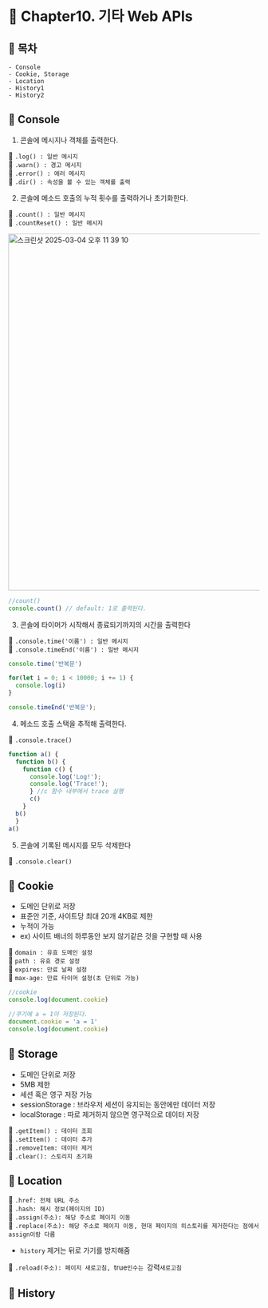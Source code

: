 # 📕 Chapter10. 기타 Web APIs

## **🚀 목차**

```
- Console
- Cookie, Storage
- Location
- History1
- History2
```

## 📂 Console

1. 콘솔에 메시지나 객체를 출력한다.
  
🌱 `.log() : 일반 메시지` <br />
🌱 `.warn() : 경고 메시지`<br />
🌱 `.error() : 에러 메시지`<br />
🌱 `.dir() : 속성을 볼 수 있는 객체를 출력` <br />

2. 콘솔에 메소드 호출의 누적 횟수를 출력하거나 초기화한다.
  
🌱 `.count() : 일반 메시지` <br />
🌱 `.countReset() : 일반 메시지` <br />

<img width="714" alt="스크린샷 2025-03-04 오후 11 39 10" src="https://github.com/user-attachments/assets/aca62dae-17e6-4c93-8584-32cad43503e3" />

```js
//count()
console.count() // default: 1로 출력된다. 
```
3. 콘솔에 타이머가 시작해서 종료되기까지의 시간을 출력한다

🌱 `.console.time('이름') : 일반 메시지` <br />
🌱 `.console.timeEnd('이름') : 일반 메시지` <br />

```js
console.time('반복문')

for(let i = 0; i < 10000; i += 1) {
  console.log(i)
}

console.timeEnd('반복문');
```
4. 메소드 호출 스택을 추적해 출력한다.

🌱 `.console.trace()`

```js
function a() {
  function b() {
    function c() {
      console.log('Log!');
      console.log('Trace!');
      } //c 함수 내부에서 trace 실행 
      c()
    }
  b()
  }
a()
```

5. 콘솔에 기록된 메시지를 모두 삭제한다

🌱 `.console.clear()`

## 📂 Cookie
- 도메인 단위로 저장
- 표준안 기준, 사이트당 최대 20개 4KB로 제한
- 누적이 가능
- ex) 사이트 배너의 하루동안 보지 않기같은 것을 구현할 때 사용 

🌱 `domain : 유효 도메인 설정` <br />
🌱 `path : 유효 경로 설정`<br />
🌱 `expires: 만료 날짜 설정`<br />
🌱 `max-age: 만료 타이머 설정(초 단위로 가능)` <br />

```js
//cookie
console.log(document.cookie)
```
```js
//쿠기에 a = 1이 저장된다. 
document.cookie = 'a = 1'
console.log(document.cookie)
```
## 📂 Storage

- 도메인 단위로 저장
- 5MB 제한
- 세션 혹은 영구 저장 가능
- sessionStorage : 브라우저 세션이 유지되는 동안에만 데이터 저장
- localStorage : 따로 제거하지 않으면 영구적으로 데이터 저장
  
🌱 `.getItem() : 데이터 조회` <br />
🌱 `.setItem() : 데이터 추가`<br />
🌱 `.removeItem: 데이터 제거`<br />
🌱 `.clear(): 스토리지 초기화` <br />

## 📂 Location

🌱 `.href: 전체 URL 주소` <br />
🌱 `.hash: 해시 정보(페이지의 ID)` <br />
🌱 `.assign(주소): 해당 주소로 페이지 이동` <br />
🌱 `.replace(주소): 해당 주소로 페이지 이동, 현대 페이지의 히스토리를 제거한다는 점에서 assign이랑 다름` <br />

- `history` 제거는 뒤로 가기를 방지해줌
  
🌱 `.reload(주소): 페이지 새로고침, `true`인수는 `강력` 새로고침 ` <br />
  
## 📂 History



